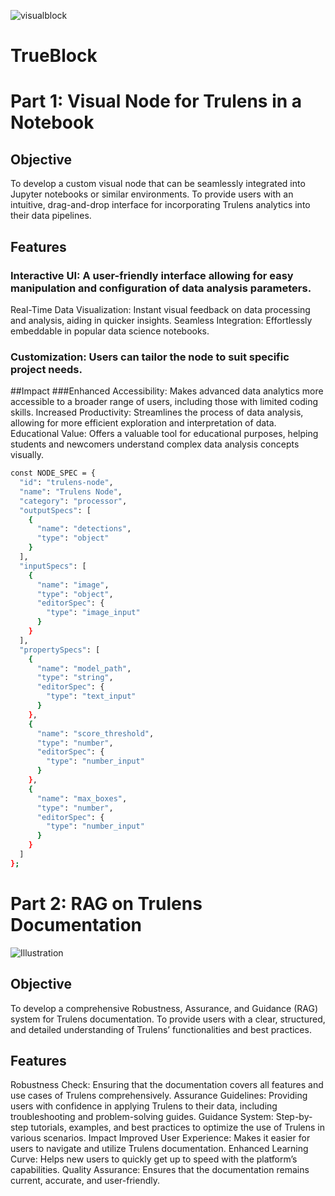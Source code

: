 
![visualblock](https://github.com/Qredence/Trueblock/assets/60674042/5a114a47-3244-4dd4-aacf-585006c0af09)
# TrueBlock
# Part 1: Visual Node for Trulens in a Notebook
##  Objective
To develop a custom visual node that can be seamlessly integrated into Jupyter notebooks or similar environments.
To provide users with an intuitive, drag-and-drop interface for incorporating Trulens analytics into their data pipelines.

## Features
### Interactive UI: A user-friendly interface allowing for easy manipulation and configuration of data analysis parameters.
Real-Time Data Visualization: Instant visual feedback on data processing and analysis, aiding in quicker insights.
Seamless Integration: Effortlessly embeddable in popular data science notebooks.


### Customization: Users can tailor the node to suit specific project needs.
##Impact
###Enhanced Accessibility: Makes advanced data analytics more accessible to a broader range of users, including those with limited coding skills.
Increased Productivity: Streamlines the process of data analysis, allowing for more efficient exploration and interpretation of data.
Educational Value: Offers a valuable tool for educational purposes, helping students and newcomers understand complex data analysis concepts visually.


```bash
const NODE_SPEC = {
  "id": "trulens-node",
  "name": "Trulens Node",
  "category": "processor",
  "outputSpecs": [
    {
      "name": "detections",
      "type": "object"
    }
  ],
  "inputSpecs": [
    {
      "name": "image",
      "type": "object",
      "editorSpec": {
        "type": "image_input"
      }
    }
  ],
  "propertySpecs": [
    {
      "name": "model_path",
      "type": "string",
      "editorSpec": {
        "type": "text_input"
      }
    },
    {
      "name": "score_threshold",
      "type": "number",
      "editorSpec": {
        "type": "number_input"
      }
    },
    {
      "name": "max_boxes",
      "type": "number",
      "editorSpec": {
        "type": "number_input"
      }
    }
  ]
};
```

# Part 2: RAG on Trulens Documentation
![Illustration](https://github.com/Qredence/Trueblock/assets/60674042/0db405c2-79ee-434a-a4ee-ea8529647a00)


## Objective
To develop a comprehensive Robustness, Assurance, and Guidance (RAG) system for Trulens documentation.
To provide users with a clear, structured, and detailed understanding of Trulens’ functionalities and best practices.

## Features
Robustness Check: Ensuring that the documentation covers all features and use cases of Trulens comprehensively.
Assurance Guidelines: Providing users with confidence in applying Trulens to their data, including troubleshooting and problem-solving guides.
Guidance System: Step-by-step tutorials, examples, and best practices to optimize the use of Trulens in various scenarios.
Impact
Improved User Experience: Makes it easier for users to navigate and utilize Trulens documentation.
Enhanced Learning Curve: Helps new users to quickly get up to speed with the platform’s capabilities.
Quality Assurance: Ensures that the documentation remains current, accurate, and user-friendly.
